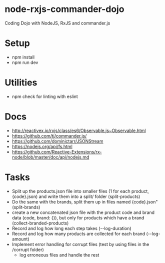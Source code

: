 # node-rxjs-commander-dojo
Coding Dojo with NodeJS, RxJS and commander.js

# Setup

- npm install
- npm run dev

# Utilities
- npm check for linting with eslint

# Docs
- http://reactivex.io/rxjs/class/es6/Observable.js~Observable.html
- https://github.com/tj/commander.js/
- https://github.com/dominictarr/JSONStream
- https://nodejs.org/api/fs.html
- https://github.com/Reactive-Extensions/rx-node/blob/master/doc/api/nodejs.md

# Tasks

- Split up the products.json file into smaller files (1 for each product, {code}.json) and write them into a split/ folder (split-products)
- Do the same with the brands, split them up in files named {code}.json" (split-brands)
- create a new concatenated json file with the product code and brand data (code, brand: {}), but only for products which have a brand (collect-branded-products)
- Record and log how long each step takes (--log-duration)
- Record and log how many products are collected for each brand (--log-amount)
- Implement error handling for corrupt files (test by using files in the /corrupt folder)
    - log erroneous files and handle the rest
